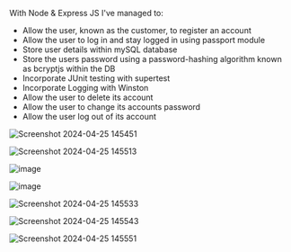 With Node & Express JS I've managed to:

- Allow the user, known as the customer, to register an account
- Allow the user to log in and stay logged in using passport module
- Store user details within mySQL database
- Store the users password using a password-hashing algorithm known as bcryptjs within the DB
- Incorporate JUnit testing with supertest
- Incorporate Logging with Winston
- Allow the user to delete its account
- Allow the user to change its accounts password
- Allow the user log out of its account

![Screenshot 2024-04-25 145451](https://github.com/mody-18/cubanCigars-com/assets/99497021/52fdc2da-c103-40d7-bdd3-8fd364a30f9a)

![Screenshot 2024-04-25 145513](https://github.com/mody-18/cubanCigars-com/assets/99497021/b978f1d9-2a42-451c-b402-87b5c8511eed)

![image](https://github.com/mody-18/cubanCigars-com/assets/99497021/7df561dc-e118-439b-9d5d-1eaba9382e47)

![image](https://github.com/mody-18/cubanCigars-com/assets/99497021/f3d4414e-78f0-47ff-803c-e3fb44bdf444)

![Screenshot 2024-04-25 145533](https://github.com/mody-18/cubanCigars-com/assets/99497021/54bace2a-d386-4f71-bc04-ca341ffe6285)

![Screenshot 2024-04-25 145543](https://github.com/mody-18/cubanCigars-com/assets/99497021/3e773708-2c56-44b5-9883-f221d3a7b47a)

![Screenshot 2024-04-25 145551](https://github.com/mody-18/cubanCigars-com/assets/99497021/ba30d715-bcce-4e6b-b8ff-a42608c8c5b1)

